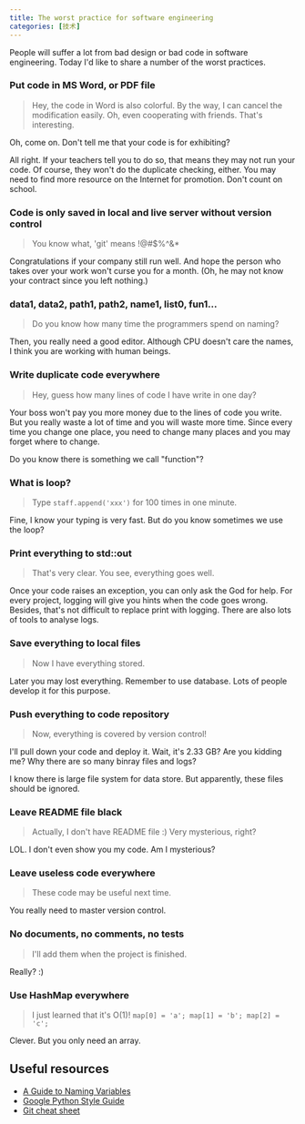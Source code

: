 ```yaml
---
title: The worst practice for software engineering
categories: [技术]
---
```


People will suffer a lot from bad design or bad code in software engineering. Today I'd like to share a number of the worst practices.

<!-- more -->

### Put code in MS Word, or PDF file

> Hey, the code in Word is also colorful. By the way, I can cancel the modification easily. Oh, even cooperating with friends. That's interesting.

Oh, come on. Don't tell me that your code is for exhibiting?

All right. If your teachers tell you to do so, that means they may not run your code. Of course, they won't do the duplicate checking, either. You may need to find more resource on the Internet for promotion. Don't count on school.

### Code is only saved in local and live server without version control

> You know what, 'git' means !@#$%^&*

Congratulations if your company still run well. And hope the person who takes over your work won't curse you for a month. (Oh, he may not know your contract since you left nothing.)

### data1, data2, path1, path2, name1, list0, fun1...

> Do you know how many time the programmers spend on naming?

Then, you really need a good editor. Although CPU doesn't care the names, I think you are working with human beings.

### Write duplicate code everywhere

> Hey, guess how many lines of code I have write in one day?

Your boss won't pay you more money due to the lines of code you write. But you really waste a lot of time and you will waste more time. Since every time you change one place, you need to change many places and you may forget where to change.

Do you know there is something we call "function"?

### What is loop?

> Type `staff.append('xxx')` for 100 times in one minute.

Fine, I know your typing is very fast. But do you know sometimes we use the loop?

### Print everything to std::out

> That's very clear. You see, everything goes well.

Once your code raises an exception, you can only ask the God for help. For every project, logging will give you hints when the code goes wrong. Besides, that's not difficult to replace print with logging. There are also lots of tools to analyse logs.

### Save everything to local files

> Now I have everything stored.

Later you may lost everything. Remember to use database. Lots of people develop it for this purpose.

### Push everything to code repository

> Now, everything is covered by version control!

I'll pull down your code and deploy it. Wait, it's 2.33 GB? Are you kidding me? Why there are so many binray files and logs?

I know there is large file system for data store. But apparently, these files should be ignored.

### Leave README file black

> Actually, I don't have README file :) Very mysterious, right?

LOL. I don't even show you my code. Am I mysterious?

### Leave useless code everywhere

> These code may be useful next time.

You really need to master version control.

### No documents, no comments, no tests

> I'll add them when the project is finished.

Really? :)

### Use HashMap everywhere

> I just learned that it's O(1)! `map[0] = 'a'; map[1] = 'b'; map[2] = 'c';`

Clever. But you only need an array.

## Useful resources

- [A Guide to Naming Variables](https://a-nickels-worth.blogspot.com/2016/04/a-guide-to-naming-variables.html)
- [Google Python Style Guide](http://google.github.io/styleguide/pyguide.html)
- [Git cheat sheet](https://education.github.com/git-cheat-sheet-education.pdf)

